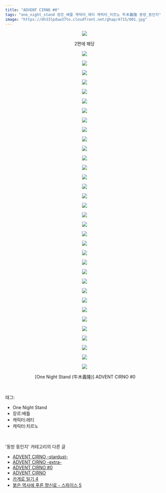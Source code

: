 ```yaml
---
title: "ADVENT CIRNO #0"
tags: "one_night_stand 장르_배틀 캐릭터_레티 캐릭터_치르노 牛木義隆 동방_동인지"
image: "https://dh33lpduw37to.cloudfront.net/ghap/4715/001.jpg"
---
```

<div class="article">
<p style="text-align: center; clear: none; float: none;"><img src="{{ site.imgserver2 }}/ghap/4715/001.jpg"/></p>
<p style="text-align: center; clear: none; float: none;">2편에 해당</p>
<p style="text-align: center; clear: none; float: none;"><img src="{{ site.imgserver2 }}/ghap/4715/002.jpg"/></p>
<p style="text-align: center; clear: none; float: none;"><img src="{{ site.imgserver2 }}/ghap/4715/003.jpg"/></p>
<p style="text-align: center; clear: none; float: none;"><img src="{{ site.imgserver2 }}/ghap/4715/004.jpg"/></p>
<p style="text-align: center; clear: none; float: none;"><img src="{{ site.imgserver2 }}/ghap/4715/005.jpg"/></p>
<p style="text-align: center; clear: none; float: none;"><img src="{{ site.imgserver2 }}/ghap/4715/006.jpg"/></p>
<p style="text-align: center; clear: none; float: none;"><img src="{{ site.imgserver2 }}/ghap/4715/007.jpg"/></p>
<p style="text-align: center; clear: none; float: none;"><img src="{{ site.imgserver2 }}/ghap/4715/008.jpg"/></p>
<p style="text-align: center; clear: none; float: none;"><img src="{{ site.imgserver2 }}/ghap/4715/009.jpg"/></p>
<p style="text-align: center; clear: none; float: none;"><img src="{{ site.imgserver2 }}/ghap/4715/010.jpg"/></p>
<p style="text-align: center; clear: none; float: none;"><img src="{{ site.imgserver2 }}/ghap/4715/011.jpg"/></p>
<p style="text-align: center; clear: none; float: none;"><img src="{{ site.imgserver2 }}/ghap/4715/012.jpg"/></p>
<p style="text-align: center; clear: none; float: none;"><img src="{{ site.imgserver2 }}/ghap/4715/013.jpg"/></p>
<p style="text-align: center; clear: none; float: none;"><img src="{{ site.imgserver2 }}/ghap/4715/014.jpg"/></p>
<p style="text-align: center; clear: none; float: none;"><img src="{{ site.imgserver2 }}/ghap/4715/015.jpg"/></p>
<p style="text-align: center; clear: none; float: none;"><img src="{{ site.imgserver2 }}/ghap/4715/016.jpg"/></p>
<p style="text-align: center; clear: none; float: none;"><img src="{{ site.imgserver2 }}/ghap/4715/017.jpg"/></p>
<p style="text-align: center; clear: none; float: none;"><img src="{{ site.imgserver2 }}/ghap/4715/018.jpg"/></p>
<p style="text-align: center; clear: none; float: none;"><img src="{{ site.imgserver2 }}/ghap/4715/019.jpg"/></p>
<p style="text-align: center; clear: none; float: none;"><img src="{{ site.imgserver2 }}/ghap/4715/020.jpg"/></p>
<p style="text-align: center; clear: none; float: none;"><img src="{{ site.imgserver2 }}/ghap/4715/021.jpg"/></p>
<p style="text-align: center; clear: none; float: none;"><img src="{{ site.imgserver2 }}/ghap/4715/022.jpg"/></p>
<p style="text-align: center; clear: none; float: none;"><img src="{{ site.imgserver2 }}/ghap/4715/023.jpg"/></p>
<p style="text-align: center; clear: none; float: none;"><img src="{{ site.imgserver2 }}/ghap/4715/024.jpg"/></p>
<p style="text-align: center; clear: none; float: none;"><img src="{{ site.imgserver2 }}/ghap/4715/025.jpg"/></p>
<p style="text-align: center; clear: none; float: none;"><img src="{{ site.imgserver2 }}/ghap/4715/026.jpg"/></p>
<p style="text-align: center; clear: none; float: none;"><img src="{{ site.imgserver2 }}/ghap/4715/027.jpg"/></p>
<p style="text-align: center; clear: none; float: none;"><img src="{{ site.imgserver2 }}/ghap/4715/028.jpg"/></p>
<p style="text-align: center; clear: none; float: none;"><img src="{{ site.imgserver2 }}/ghap/4715/029.jpg"/></p>
<p style="text-align: center; clear: none; float: none;"><img src="{{ site.imgserver2 }}/ghap/4715/030.jpg"/></p>
<p style="text-align: center; clear: none; float: none;"><img src="{{ site.imgserver2 }}/ghap/4715/031.jpg"/></p>
<p style="text-align: center; clear: none; float: none;"><img src="{{ site.imgserver2 }}/ghap/4715/032.jpg"/></p>
<p style="text-align: center; clear: none; float: none;"><img src="{{ site.imgserver2 }}/ghap/4715/033.jpg"/></p>
<p style="text-align: center; clear: none; float: none;"><img src="{{ site.imgserver2 }}/ghap/4715/034.jpg"/></p>
<p style="text-align: center; clear: none; float: none;"><img src="{{ site.imgserver2 }}/ghap/4715/035.jpg"/></p>
<p style="text-align: center; clear: none; float: none;"> [One Night Stand (牛木義隆)] ADVENT CIRNO #0</p>
</div><br/>
<div class="tagTrail">
<p>태그: </p>
<ul>
<li>One Night Stand</li>
<li>장르:배틀</li>
<li>캐릭터:레티</li>
<li>캐릭터:치르노</li>
</ul>
</div><br/>
<div class="another">
<p>'동방 동인지' 카테고리의 다른 글</p>
<ul>
<li><a href="/ghap_4717">ADVENT CIRNO -stardust-</a></li>
<li><a href="/ghap_4716">ADVENT CIRNO -extra-</a></li>
<li><a href="/ghap_4715">ADVENT CIRNO #0</a></li>
<li><a href="/ghap_4714">ADVENT CIRNO</a></li>
<li><a href="/ghap_4699">카게로 일기 4</a></li>
<li><a href="/ghap_4697">붉은 역사에 푸른 향신료 - 스파이스 5</a></li>
</ul>
</div><br/>
<div class="cb_module cb_fluid">
<div class="cb_wrt cb_profile">
</div><!-- commentList close -->
</div><br/>
